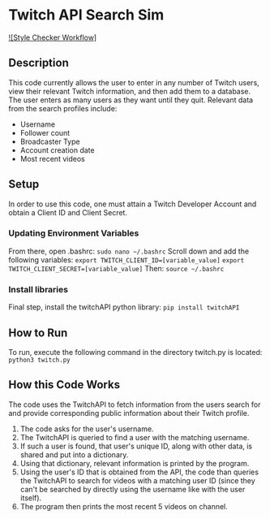 # Twitch API Search Sim
[![Style Checker Workflow]](https://github.com/AnthonyC247/API_Twitch/actions/workflows/style.yaml)
## Description

This code currently allows the user to enter in any number
of Twitch users, view their relevant Twitch information, and then
add them to a database. The user enters as many users as they want
until they quit.
Relevant data from the search profiles include:
* Username
* Follower count
* Broadcaster Type
* Account creation date
* Most recent videos
## Setup
In order to use this code, one must attain a Twitch Developer Account
and obtain a Client ID and Client Secret.
### Updating Environment Variables
From there, open .bashrc:
`
sudo nano ~/.bashrc
`
Scroll down and add the following variables:
`
export TWITCH_CLIENT_ID=[variable_value]
`
`
export TWITCH_CLIENT_SECRET=[variable_value]
`
Then:
`
source ~/.bashrc
`
### Install libraries
Final step, install the twitchAPI python library:
`
pip install twitchAPI
`
## How to Run
To run, execute the following command in the directory twitch.py is located:
`
python3 twitch.py
`
## How this Code Works
The code uses the TwitchAPI to fetch information from the users search for and provide
corresponding public information about their Twitch profile. 
1. The code asks for the user's username.
2. The TwitchAPI is queried to find a user with the matching username. 
3. If such a user is found, that user's unique ID, along with other data, is shared and put into a dictionary. 
4. Using that dictionary, relevant information is printed by the program. 
5. Using the user's ID that is obtained from the API, the code than queries the TwitchAPI to search for videos with a matching user ID (since they can't be searched
by directly using the username like with the user itself). 
6. The program then prints the most recent 5 videos on channel.
